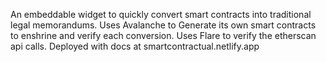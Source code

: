 An embeddable widget to quickly convert smart contracts into traditional legal memorandums. 
Uses Avalanche to Generate its own smart contracts to enshrine and verify each conversion.
Uses Flare to verify the etherscan api calls.
Deployed with docs at smartcontractual.netlify.app
